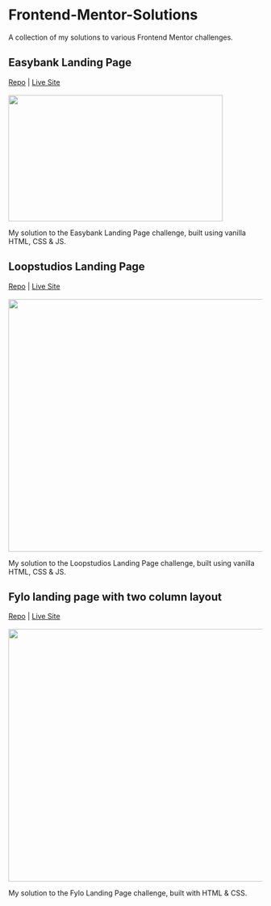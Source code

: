# Frontend-Mentor-Solutions
A collection of my solutions to various Frontend Mentor challenges.

## Easybank Landing Page
[Repo](https://github.com/matthew-io/frontendmentor-easybank)  | [Live Site](https://lucid-minsky-7ed414.netlify.app/)
</br>
</br>
<img src="https://i.gyazo.com/fab63e4ab06e55ae318bd1576c3319d0.png" width="425" height="250">


My solution to the Easybank Landing Page challenge, built using vanilla HTML, CSS & JS.

## Loopstudios Landing Page
[Repo](https://github.com/matthew-io/frontendmentor-loopstudios) | [Live Site](https://objective-williams-a1e086.netlify.app/) 
</br>
</br>
<img src="https://i.gyazo.com/939d700d6b44e2f7e4eb6e44c5f08a89.jpg" width="750" height="500">

My solution to the Loopstudios Landing Page challenge, built using vanilla HTML, CSS & JS.

## Fylo landing page with two column layout
[Repo](https://github.com/matthew-io/frontendmentor-fylo) | [Live Site](https://wonderful-cray-2b6012.netlify.app/)
</br>
</br>
<img src="https://i.gyazo.com/32fc138382a8b2a6afb9ce4883c03285.png" width="750" height="500">

My solution to the Fylo Landing Page challenge, built with HTML & CSS.
